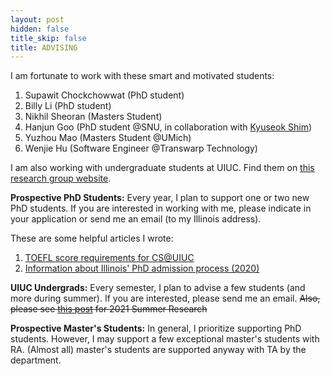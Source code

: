 ```yaml
---
layout: post
hidden: false
title_skip: false
title: ADVISING
---
```


I am fortunate to work with these smart and motivated students:

1. Supawit Chockchowwat (PhD student)
1. Billy Li (PhD student)
1. Nikhil Sheoran (Masters Student)
1. Hanjun Goo (PhD student @SNU, in collaboration with [Kyuseok Shim](http://kdd.snu.ac.kr/~shim/))
1. Yuzhou Mao (Masters Student @UMich)
1. Wenjie Hu (Software Engineer @Transwarp Technology)

I am also working with undergraduate students at UIUC. Find them on [this research group website](http://createlab.cs.illinois.edu/).


**Prospective PhD Students:** Every year, I plan to support one or two new PhD students.
If you are interested in working with me, please indicate in your application or 
send me an email (to my Illinois address).

These are some helpful articles I wrote:
1. [TOEFL score requirements for CS@UIUC](https://yongjoopark.medium.com/toefl-for-cs-illinois-2d140efcf2ab)
1. [Information about Illinois' PhD admission process (2020)](https://yongjoopark.medium.com/illinoiscs-admission-process-67412ae83297)

**UIUC Undergrads:** Every semester, I plan to advise a few students (and more during summer). 
If you are interested, please send me an email. <del>Also, please see [this post](https://createlab.cs.illinois.edu/2021-summer-research-at-createlab/) for 2021 Summer Research</del>

**Prospective Master's Students:** 
In general, I prioritize supporting PhD students. 
However, I may support a few exceptional master's students with RA. 
(Almost all) master's students are supported anyway with TA by the department.
